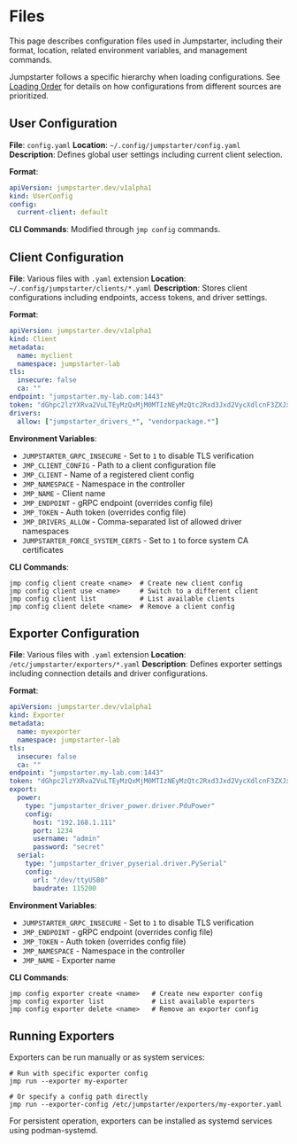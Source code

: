 # Files

This page describes configuration files used in Jumpstarter, including their
format, location, related environment variables, and management commands.

Jumpstarter follows a specific hierarchy when loading configurations. See
[Loading Order](loading-order.md) for details on how configurations from
different sources are prioritized.

## User Configuration

**File**: `config.yaml` **Location**: `~/.config/jumpstarter/config.yaml`
**Description**: Defines global user settings including current client
selection.

**Format**:
```yaml
apiVersion: jumpstarter.dev/v1alpha1
kind: UserConfig
config:
  current-client: default
```

**CLI Commands**: Modified through `jmp config` commands.

## Client Configuration

**File**: Various files with `.yaml` extension **Location**:
`~/.config/jumpstarter/clients/*.yaml` **Description**: Stores client
configurations including endpoints, access tokens, and driver settings.

**Format**:
```yaml
apiVersion: jumpstarter.dev/v1alpha1
kind: Client
metadata:
  name: myclient
  namespace: jumpstarter-lab
tls:
  insecure: false
  ca: ""
endpoint: "jumpstarter.my-lab.com:1443"
token: "dGhpc2lzYXRva2VuLTEyMzQxMjM0MTIzNEyMzQtc2Rxd3Jxd2VycXdlcnF3ZXJxd2VyLTEyMzQxMjM0MTIz"
drivers:
  allow: ["jumpstarter_drivers_*", "vendorpackage.*"]
```

**Environment Variables**:
- `JUMPSTARTER_GRPC_INSECURE` - Set to `1` to disable TLS verification
- `JMP_CLIENT_CONFIG` - Path to a client configuration file
- `JMP_CLIENT` - Name of a registered client config
- `JMP_NAMESPACE` - Namespace in the controller
- `JMP_NAME` - Client name
- `JMP_ENDPOINT` - gRPC endpoint (overrides config file)
- `JMP_TOKEN` - Auth token (overrides config file)
- `JMP_DRIVERS_ALLOW` - Comma-separated list of allowed driver namespaces
- `JUMPSTARTER_FORCE_SYSTEM_CERTS` - Set to `1` to force system CA certificates

**CLI Commands**:
```shell
jmp config client create <name>  # Create new client config
jmp config client use <name>     # Switch to a different client
jmp config client list           # List available clients
jmp config client delete <name>  # Remove a client config
```

## Exporter Configuration

**File**: Various files with `.yaml` extension **Location**:
`/etc/jumpstarter/exporters/*.yaml` **Description**: Defines exporter settings
including connection details and driver configurations.

**Format**:
```yaml
apiVersion: jumpstarter.dev/v1alpha1
kind: Exporter
metadata:
  name: myexporter
  namespace: jumpstarter-lab
tls:
  insecure: false
  ca: ""
endpoint: "jumpstarter.my-lab.com:1443"
token: "dGhpc2lzYXRva2VuLTEyMzQxMjM0MTIzNEyMzQtc2Rxd3Jxd2VycXdlcnF3ZXJxd2VyLTEyMzQxMjM0MTIz"
export:
  power:
    type: "jumpstarter_driver_power.driver.PduPower"
    config:
      host: "192.168.1.111"
      port: 1234
      username: "admin"
      password: "secret"
  serial:
    type: "jumpstarter_driver_pyserial.driver.PySerial"
    config:
      url: "/dev/ttyUSB0"
      baudrate: 115200
```

**Environment Variables**:
- `JUMPSTARTER_GRPC_INSECURE` - Set to `1` to disable TLS verification
- `JMP_ENDPOINT` - gRPC endpoint (overrides config file)
- `JMP_TOKEN` - Auth token (overrides config file)
- `JMP_NAMESPACE` - Namespace in the controller
- `JMP_NAME` - Exporter name

**CLI Commands**:
```shell
jmp config exporter create <name>   # Create new exporter config
jmp config exporter list            # List available exporters
jmp config exporter delete <name>   # Remove an exporter config
```

## Running Exporters

Exporters can be run manually or as system services:

```shell
# Run with specific exporter config
jmp run --exporter my-exporter

# Or specify a config path directly
jmp run --exporter-config /etc/jumpstarter/exporters/my-exporter.yaml
```

For persistent operation, exporters can be installed as systemd services using
podman-systemd.